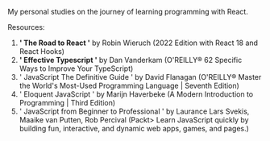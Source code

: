 My personal studies on the journey of learning programming with React.

Resources:
1. **' The Road to React '** by Robin Wieruch (2022 Edition with React 18 and React Hooks)
2. **' Effective Typescript '** by Dan Vanderkam (O'REILLY® 62 Specific Ways to Improve Your TypeScript)
3. ' JavaScript The Definitive Guide ' by David Flanagan (O'REILLY® Master the World's Most-Used Programming Language | Seventh Edition)
4. ' Eloquent JavaScript ' by Marijn Haverbeke (A Modern Introduction to Programming | Third Edition)
5. ' JavaScript from Beginner to Professional ' by Laurance Lars Svekis, Maaike van Putten, Rob Percival (Packt> Learn JavaScript quickly by building fun, interactive, and dynamic web apps, games, and pages.)
